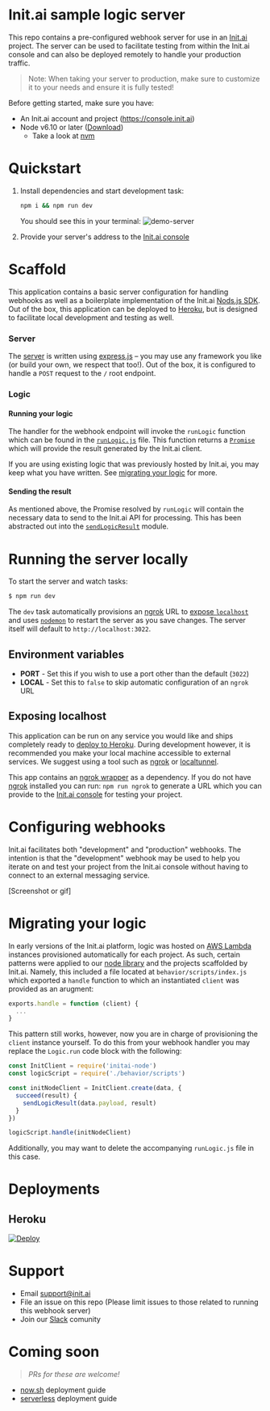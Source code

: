 # Init.ai sample logic server

This repo contains a pre-configured webhook server for use in an [Init.ai](https://init.ai) project. The server can be used to facilitate testing from within the Init.ai console and can also be deployed remotely to handle your production traffic.

> Note: When taking your server to production, make sure to customize it to your needs and ensure it is fully tested!

Before getting started, make sure you have:

* An Init.ai account and project (https://console.init.ai)
* Node v6.10 or later ([Download](https://nodejs.org/en/download/))
  * Take a look at [nvm](https://github.com/creationix/nvm)

# Quickstart

1. Install dependencies and start development task:

    ```bash
    npm i && npm run dev
    ```
    
    You should see this in your terminal:
    ![demo-server](https://cloud.githubusercontent.com/assets/1217116/25285614/82bc3948-2680-11e7-830e-3abd50fd2ab4.gif)

1. Provide your server's address to the [Init.ai console]()

# Scaffold

This application contains a basic server configuration for handling webhooks as well as a boilerplate implementation of the Init.ai [Nods.js SDK](https://www.npmjs.com/package/initai-node). Out of the box, this application can be deployed to [Heroku](#heroku), but is designed to facilitate local development and testing as well.

### Server

The [server](server.js) is written using [express.js](http://expressjs.com/) – you may use any framework you like (or build your own, we respect that too!). Out of the box, it is configured to handle a `POST` request to the `/` root endpoint. 

### Logic

#### Running your logic

The handler for the webhook endpoint will invoke the `runLogic` function which can be found in the [`runLogic.js`](runLogic.js) file. This function returns a [`Promise`](https://developer.mozilla.org/en-US/docs/Web/JavaScript/Reference/Global_Objects/Promise) which will provide the result generated by the Init.ai client.

If you are using existing logic that was previously hosted by Init.ai, you may keep what you have written. See [migrating your logic](#migrating-your-logic) for more.

#### Sending the result

As mentioned above, the Promise resolved by `runLogic` will contain the necessary data to send to the Init.ai API for processing. This has been abstracted out into the [`sendLogicResult`](sendLogicResult.js) module.

# Running the server locally

To start the server and watch tasks:

```bash
$ npm run dev
```

The `dev` task automatically provisions an [ngrok](https://ngrok.com/) URL to [expose `localhost`](#exposing-localhost) and uses [`nodemon`](https://nodemon.io) to restart the server as you save changes. The server itself will default to `http://localhost:3022`. 

## Environment variables

* **PORT** - Set this if you wish to use a port other than the default (`3022`)
* **LOCAL** - Set this to `false` to skip automatic configuration of an `ngrok` URL

## Exposing localhost

This application can be run on any service you would like and ships completely ready to [deploy to Heroku](#heroku). During development however, it is recommended you make your local machine accessible to external services. We suggest using a tool such as [ngrok](https://ngrok.com/) or [localtunnel](https://localtunnel.github.io/www/).

This app contains an [ngrok wrapper](https://www.npmjs.com/package/ngrok) as a dependency. If you do not have [ngrok](https://ngrok.com) installed you can run: `npm run ngrok` to generate a URL which you can provide to the [Init.ai console](https://console.init.ai) for testing your project.

# Configuring webhooks

Init.ai facilitates both "development" and "production" webhooks. The intention is that the "development" webhook may be used to help you iterate on and test your project from the Init.ai console without having to connect to an external messaging service.

[Screenshot or gif]

# Migrating your logic

In early versions of the Init.ai platform, logic was hosted on [AWS Lambda](https://aws.amazon.com/lambda/) instances provisioned automatically for each project. As such, certain patterns were applied to our [node library](https://www.npmjs.com/package/initai-node) and the projects scaffolded by Init.ai. Namely, this included a file located at `behavior/scripts/index.js` which exported a `handle` function to which an instantiated `client` was provided as an arugment:

```js
exports.handle = function (client) {
  ...
}
```

This pattern still works, however, now you are in charge of provisioning the `client` instance yourself. To do this from your webhook handler you may replace the `Logic.run` code block with the following:

```js
const InitClient = require('initai-node')
const logicScript = require('./behavior/scripts')

const initNodeClient = InitClient.create(data, {
  succeed(result) {
    sendLogicResult(data.payload, result)
  }
})

logicScript.handle(initNodeClient)
```

Additionally, you may want to delete the accompanying `runLogic.js` file in this case.

# Deployments

## Heroku

[![Deploy](https://www.herokucdn.com/deploy/button.svg)](https://heroku.com/deploy)

# Support

* Email support@init.ai
* File an issue on this repo (Please limit issues to those related to running this webhook server)
* Join our [Slack](http://with.init.ai) comunity

# Coming soon

> _PRs for these are welcome!_

* [now.sh](https://zeit.co/now) deployment guide
* [serverless](https://serverless.com/) deployment guide

